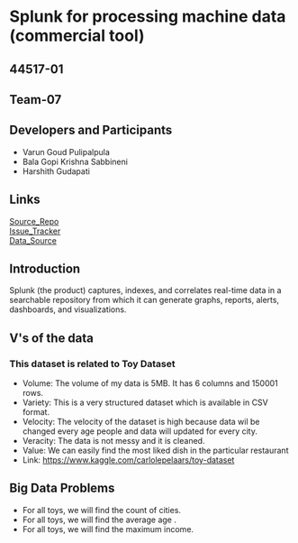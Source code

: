 # Splunk for processing machine data (commercial tool)
## 44517-01
## Team-07
## Developers and Participants
- Varun Goud Pulipalpula<br/>
- Bala Gopi Krishna Sabbineni<br/>
- Harshith Gudapati
## Links
[Source_Repo](https://varungoud2930.github.io/Splunk/)<br/>
[Issue_Tracker](https://github.com/varungoud2930/Splunk/issues)<br/>
[Data_Source](https://www.kaggle.com/carlolepelaars/toy-dataset)
## Introduction
Splunk (the product) captures, indexes, and correlates real-time data in a searchable repository from which it can generate graphs, reports, alerts, dashboards, and visualizations.
## V's of the data
### This dataset is related to Toy Dataset
- Volume: The volume of my data is 5MB. It has 6 columns and 150001 rows. <br/>
- Variety: This is a very structured dataset which is available in CSV format. <br/>
- Velocity: The velocity of the dataset is high because data wil be changed every age people and data will updated for every city. <br/>
- Veracity: The data is not messy and it is cleaned.<br/>
- Value: We can easily find the most liked dish in the particular restaurant<br/>
- Link: https://www.kaggle.com/carlolepelaars/toy-dataset
## Big Data Problems
- For all toys, we will find the count of cities.<br/>
- For all toys, we will find the average age .<br/>
- For all toys, we will find the maximum income.





